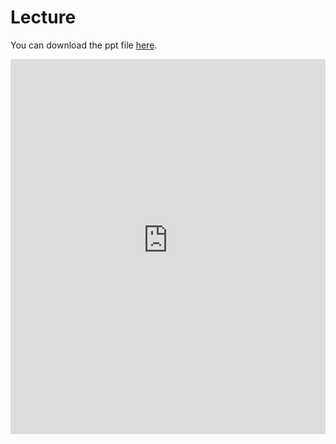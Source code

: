 # Lecture

You can download the ppt file [here](https://thelogicalgrammar.github.io/pLoT_course/6_bayesI.pptx).

<iframe src='https://thelogicalgrammar.github.io/pLoT_course/6_bayesI.pdf' width='100%' height='600px' frameborder='0'>
